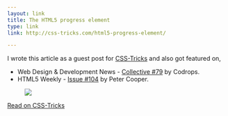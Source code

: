 ```yaml
---
layout: link
title: The HTML5 progress element
type: link
link: http://css-tricks.com/html5-progress-element/

---
```


I wrote this article as a guest post for [CSS-Tricks](#) and also got featured on,

- Web Design & Development News - [Collective #79](#) by Codrops.
- HTML5 Weekly - [Issue #104](#) by Peter Cooper.

<figure>
    <img src="http://res.cloudinary.com/dw9fem4ki/image/upload/v1386423368/Skillset_using_HTML5_progress_bars_with_CSS3_animations_CodePen_vxmsie.png">
</figure>

[Read on CSS-Tricks](#)
